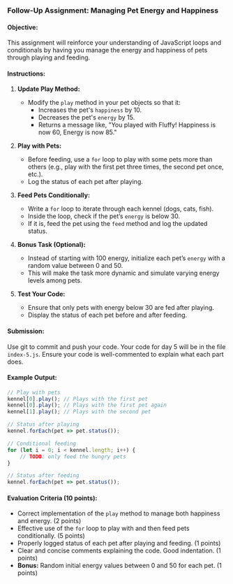### Follow-Up Assignment: Managing Pet Energy and Happiness

#### Objective:
This assignment will reinforce your understanding of JavaScript loops and conditionals by having you manage the energy and happiness of pets through playing and feeding.

#### Instructions:

1. **Update Play Method:**
   - Modify the `play` method in your pet objects so that it:
     - Increases the pet's `happiness` by 10.
     - Decreases the pet's `energy` by 15.
     - Returns a message like, "You played with Fluffy! Happiness is now 60, Energy is now 85."

2. **Play with Pets:**
   - Before feeding, use a `for` loop to play with some pets more than others (e.g., play with the first pet three times, the second pet once, etc.).
   - Log the status of each pet after playing.

3. **Feed Pets Conditionally:**
   - Write a `for` loop to iterate through each kennel (dogs, cats, fish).
   - Inside the loop, check if the pet’s `energy` is below 30.
   - If it is, feed the pet using the `feed` method and log the updated status.

4. **Bonus Task (Optional):**
   - Instead of starting with 100 energy, initialize each pet’s `energy` with a random value between 0 and 50.
   - This will make the task more dynamic and simulate varying energy levels among pets.

5. **Test Your Code:**
   - Ensure that only pets with energy below 30 are fed after playing.
   - Display the status of each pet before and after feeding.

#### Submission:
Use git to commit and push your code. Your code for day 5 will be in the file `index-5.js`. Ensure your code is well-commented to explain what each part does.

#### Example Output:
```javascript
// Play with pets
kennel[0].play(); // Plays with the first pet
kennel[0].play(); // Plays with the first pet again
kennel[1].play(); // Plays with the second pet

// Status after playing
kennel.forEach(pet => pet.status()); 

// Conditional feeding
for (let i = 0; i < kennel.length; i++) {
    // TODO: only feed the hungry pets
}

// Status after feeding
kennel.forEach(pet => pet.status());
```

#### Evaluation Criteria (10 points):
- Correct implementation of the `play` method to manage both happiness and energy. (2 points)
- Effective use of the `for` loop to play with and then feed pets conditionally. (5 points)
- Properly logged status of each pet after playing and feeding. (1 points)
- Clear and concise comments explaining the code. Good indentation. (1 points)
- **Bonus:** Random initial energy values between 0 and 50 for each pet. (1 points)